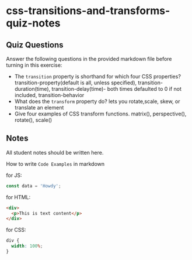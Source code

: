 # css-transitions-and-transforms-quiz-notes

## Quiz Questions

Answer the following questions in the provided markdown file before turning in this exercise:

- The `transition` property is shorthand for which four CSS properties?
  transition-property(default is all, unless specified), transition-duration(time), transition-delay(time)- both times defaulted to 0 if not included, transition-behavior
- What does the `transform` property do?
  lets you rotate,scale, skew, or translate an element
- Give four examples of CSS transform functions.
  matrix(), perspective(), rotate(), scale()

## Notes

All student notes should be written here.

How to write `Code Examples` in markdown

for JS:

```javascript
const data = 'Howdy';
```

for HTML:

```html
<div>
  <p>This is text content</p>
</div>
```

for CSS:

```css
div {
  width: 100%;
}
```
